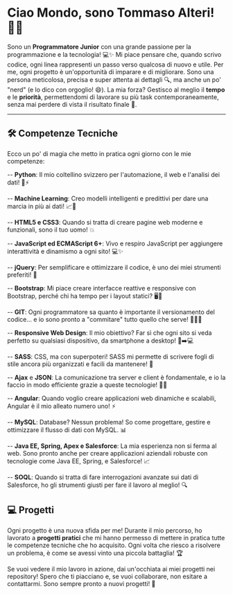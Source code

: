 
# Ciao Mondo, sono Tommaso Alteri! 👨‍💻

Sono un **Programmatore Junior** con una grande passione per la programmazione e la tecnologia! 💻✨ Mi piace pensare che, quando scrivo codice, ogni linea rappresenti un passo verso qualcosa di nuovo e utile. Per me, ogni progetto è un'opportunità di imparare e di migliorare. Sono una persona meticolosa, precisa e super attenta ai dettagli 🔍, ma anche un po' "nerd" (e lo dico con orgoglio! 😄).
La mia forza? Gestisco al meglio il **tempo** e le **priorità**, permettendomi di lavorare su più task contemporaneamente, senza mai perdere di vista il risultato finale 🚀. 

---
## 🛠️ **Competenze Tecniche**

Ecco un po' di magia che metto in pratica ogni giorno con le mie competenze:

-- **Python**: Il mio coltellino svizzero per l'automazione, il web e l'analisi dei dati! 🐍⚡  

-- **Machine Learning**: Creo modelli intelligenti e predittivi per dare una marcia in più ai dati! 📈🤖  

-- **HTML5 e CSS3**: Quando si tratta di creare pagine web moderne e funzionali, sono il tuo uomo! 💥  

-- **JavaScript ed ECMAScript 6+**: Vivo e respiro JavaScript per aggiungere interattività e dinamismo a ogni sito! 💻✨  

-- **jQuery**: Per semplificare e ottimizzare il codice, è uno dei miei strumenti preferiti! 🎯  

-- **Bootstrap**: Mi piace creare interfacce reattive e responsive con Bootstrap, perché chi ha tempo per i layout statici? 🖥️📱  

-- **GIT**: Ogni programmatore sa quanto è importante il versionamento del codice... e io sono pronto a "commitare" tutto quello che serve! 🧑‍💻🔧  

-- **Responsive Web Design**: Il mio obiettivo? Far sì che ogni sito si veda perfetto su qualsiasi dispositivo, da smartphone a desktop! 📱➡️💻  

-- **SASS**: CSS, ma con superpoteri! SASS mi permette di scrivere fogli di stile ancora più organizzati e facili da mantenere! 💅  

-- **Ajax** e **JSON**: La comunicazione tra server e client è fondamentale, e io la faccio in modo efficiente grazie a queste tecnologie! 🔄🔗  

-- **Angular**: Quando voglio creare applicazioni web dinamiche e scalabili, Angular è il mio alleato numero uno! ⚡  

-- **MySQL**: Database? Nessun problema! So come progettare, gestire e ottimizzare il flusso di dati con MySQL. 📊  

-- **Java EE, Spring, Apex e Salesforce**: La mia esperienza non si ferma al web. Sono pronto anche per creare applicazioni aziendali robuste con tecnologie come Java EE, Spring, e Salesforce! 📈  

-- **SOQL**: Quando si tratta di fare interrogazioni avanzate sui dati di Salesforce, ho gli strumenti giusti per fare il lavoro al meglio! 🔍  


## 💻 **Progetti**

Ogni progetto è una nuova sfida per me! Durante il mio percorso, ho lavorato a **progetti pratici** che mi hanno permesso di mettere in pratica tutte le competenze tecniche che ho acquisito. Ogni volta che riesco a risolvere un problema, è come se avessi vinto una piccola battaglia! 🏆

Se vuoi vedere il mio lavoro in azione, dai un'occhiata ai miei progetti nei repository! Spero che ti piacciano e, se vuoi collaborare, non esitare a contattarmi. Sono sempre pronto a nuovi progetti! 🚀
